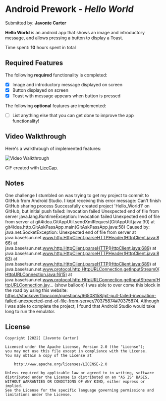 # Android Prework - *Hello World*

Submitted by: **Javonte Carter**

**Hello World** is an android app that shows an image and introductory message, and allows pressing a button to display a Toast. 

Time spent: **10** hours spent in total

## Required Features

The following **required** functionality is completed:

* [x] Image and introductory message displayed on screen
* [x] Button displayed on screen
* [x] Toast with message appears when button is pressed 

The following **optional** features are implemented:

* [ ] List anything else that you can get done to improve the app functionality!

## Video Walkthrough

Here's a walkthrough of implemented features:

<img src='http://i.imgur.com/link/to/your/gif/file.gif' title='Video Walkthrough' width='' alt='Video Walkthrough' />

<!-- Replace this with whatever GIF tool you used! -->
GIF created with [LiceCap](http://www.cockos.com/licecap/).  
<!-- Other options include:
[Kap](https://getkap.co/) for macOS
[ScreenToGif](https://www.screentogif.com/) for Windows
[peek](https://github.com/phw/peek) for Linux. -->

## Notes

One challenge I stumbled on was trying to get my project to commit to GitHub from Android Studio. I kept receiving this error message:
Can't finish GitHub sharing process
				Successfully created project 'Hello_World1' on GitHub, but initial push failed:
				Invocation failed Unexpected end of file from server
				java.lang.RuntimeException: Invocation failed Unexpected end of file from server
				at git4idea.GitAppUtil.sendXmlRequest(GitAppUtil.java:30)
				at git4idea.http.GitAskPassApp.main(GitAskPassApp.java:58)
				Caused by: java.net.SocketException: Unexpected end of file from server
				at java.base/sun.net.www.http.HttpClient.parseHTTPHeader(HttpClient.java:866)
				at java.base/sun.net.www.http.HttpClient.parseHTTP(HttpClient.java:689)
				at java.base/sun.net.www.http.HttpClient.parseHTTPHeader(HttpClient.java:863)
				at java.base/sun.net.www.http.HttpClient.parseHTTP(HttpClient.java:689)
				at java.base/sun.net.www.protocol.http.HttpURLConnection.getInputStream0(HttpURLConnection.java:1615)
				at java.base/sun.net.www.protocol.http.HttpURLConnection.getInputStream(HttpURLConnection.jav... (show balloon)
I was able to over come this block in the road by using this website: https://stackoverflow.com/questions/66508158/git-pull-failed-invocation-failed-unexpected-end-of-file-from-server/70375874#70375874.
Although I was able to complete the project, I found that Android Studio would take long to run the emulator.

## License

    Copyright [2022] [Javonte Carter]

    Licensed under the Apache License, Version 2.0 (the "License");
    you may not use this file except in compliance with the License.
    You may obtain a copy of the License at

        http://www.apache.org/licenses/LICENSE-2.0

    Unless required by applicable law or agreed to in writing, software
    distributed under the License is distributed on an "AS IS" BASIS,
    WITHOUT WARRANTIES OR CONDITIONS OF ANY KIND, either express or implied.
    See the License for the specific language governing permissions and
    limitations under the License.
